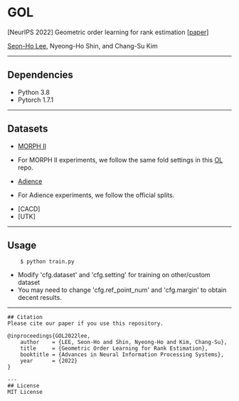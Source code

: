 # GOL
[NeurIPS 2022] Geometric order learning for rank estimation [[paper]](https://openreview.net/pdf?id=agNTJU1QNw)

[Seon-Ho Lee](https://scholar.google.co.kr/citations?user=_LtQ4TcAAAAJ&hl=en), Nyeong-Ho Shin, and Chang-Su Kim

---
## Dependencies
* Python 3.8
* Pytorch 1.7.1
---
## Datasets
- [MORPH II](https://ebill.uncw.edu/C20231_ustores/web/classic/product_detail.jsp?PRODUCTID=8) 
* For MORPH II experiments, we follow the same fold settings in this [OL](https://github.com/changsukim-ku/order-learning/tree/master/index) repo.
- [Adience](https://talhassner.github.io/home/projects/Adience/Adience-data.html)
* For Adience experiments, we follow the official splits.
- [CACD]
- [UTK] 
---
## Usage
```
    $ python train.py
```    
* Modify 'cfg.dataset' and 'cfg.setting' for training on other/custom dataset
* You may need to change 'cfg.ref_point_num' and 'cfg.margin' to obtain decent results.
---
```
## Citation
Please cite our paper if you use this repository.
```
    @inproceedings{GOL2022lee,
        author    = {LEE, Seon-Ho and Shin, Nyeong-Ho and Kim, Chang-Su}, 
        title     = {Geometric Order Learning for Rank Estimation}, 
        booktitle = {Advances in Neural Information Processing Systems},
        year      = {2022}
    }
```
---
## License
MIT License

